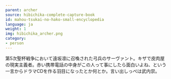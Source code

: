 ```yaml
---
parent: archer
source: hibichika-complete-capture-book
id: mahou-tsukai-no-hako-small-encyclopedia
language: ja
weight: 1
img: hibichika_archer.png
category:
- person
---
```


第5次聖杯戦争において遠坂凛に召喚された弓兵のサーヴァント。キザで皮肉屋の現実主義者。赤い携帯電話の中身がこの人って事にしたら面白いよね、という一言からドラマCDを作る羽目になったとか何とか。言い出しっぺは武内崇。
